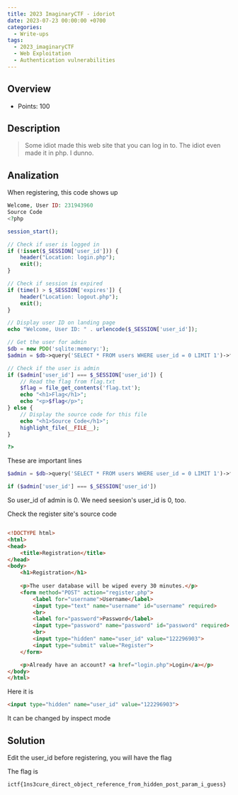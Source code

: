 ```yaml
---
title: 2023 ImaginaryCTF - idoriot
date: 2023-07-23 00:00:00 +0700
categories:
  - Write-ups
tags:
  - 2023_imaginaryCTF
  - Web Exploitation
  - Authentication vulnerabilities
---
```


## Overview

* Points: 100

## Description

> Some idiot made this web site that you can log in to. The idiot even made it in php. I dunno.

## Analization

When registering, this code shows up

```php
Welcome, User ID: 231943960
Source Code
<?php

session_start();

// Check if user is logged in
if (!isset($_SESSION['user_id'])) {
    header("Location: login.php");
    exit();
}

// Check if session is expired
if (time() > $_SESSION['expires']) {
    header("Location: logout.php");
    exit();
}

// Display user ID on landing page
echo "Welcome, User ID: " . urlencode($_SESSION['user_id']);

// Get the user for admin
$db = new PDO('sqlite:memory:');
$admin = $db->query('SELECT * FROM users WHERE user_id = 0 LIMIT 1')->fetch();

// Check if the user is admin
if ($admin['user_id'] === $_SESSION['user_id']) {
    // Read the flag from flag.txt
    $flag = file_get_contents('flag.txt');
    echo "<h1>Flag</h1>";
    echo "<p>$flag</p>";
} else {
    // Display the source code for this file
    echo "<h1>Source Code</h1>";
    highlight_file(__FILE__);
}

?> 
```

These are important lines

```php
$admin = $db->query('SELECT * FROM users WHERE user_id = 0 LIMIT 1')->fetch();
```

```php
if ($admin['user_id'] === $_SESSION['user_id'])
```

So user_id of admin is 0. We need seesion's user_id is 0, too.

Check the register site's source code

```html

<!DOCTYPE html>
<html>
<head>
    <title>Registration</title>
</head>
<body>
    <h1>Registration</h1>
    
    <p>The user database will be wiped every 30 minutes.</p>
    <form method="POST" action="register.php">
        <label for="username">Username</label>
        <input type="text" name="username" id="username" required>
        <br>
        <label for="password">Password</label>
        <input type="password" name="password" id="password" required>
        <br>
        <input type="hidden" name="user_id" value="122296903">
        <input type="submit" value="Register">
    </form>

    <p>Already have an account? <a href="login.php">Login</a></p>
</body>
</html>
```

Here it is
```html
<input type="hidden" name="user_id" value="122296903">
```

It can be changed by inspect mode

## Solution

Edit the user_id before registering, you will have the flag

The flag is
```
ictf{1ns3cure_direct_object_reference_from_hidden_post_param_i_guess}
```